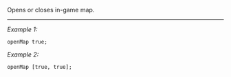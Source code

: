 Opens or closes in-game map.


---
*Example 1:*
```sqf
openMap true;
```

*Example 2:*
```sqf
openMap [true, true];
```
